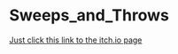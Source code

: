 # Sweeps_and_Throws

[Just click this link to the itch.io page](https://sofronas.itch.io/sweeps-and-throws)
